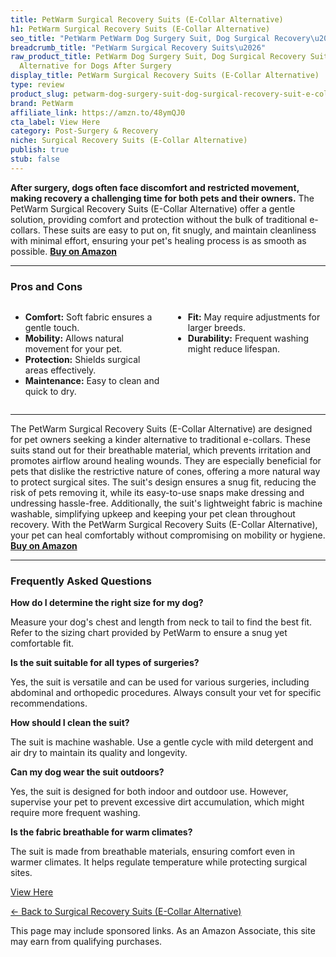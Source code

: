 ```yaml
---
title: PetWarm Surgical Recovery Suits (E-Collar Alternative)
h1: PetWarm Surgical Recovery Suits (E-Collar Alternative)
seo_title: "PetWarm PetWarm Dog Surgery Suit, Dog Surgical Recovery\u2026"
breadcrumb_title: "PetWarm Surgical Recovery Suits\u2026"
raw_product_title: PetWarm Dog Surgery Suit, Dog Surgical Recovery Suit, E Collar
  Alternative for Dogs After Surgery
display_title: PetWarm Surgical Recovery Suits (E-Collar Alternative)
type: review
product_slug: petwarm-dog-surgery-suit-dog-surgical-recovery-suit-e-collar-alternativ-c99b1de6
brand: PetWarm
affiliate_link: https://amzn.to/48ymQJ0
cta_label: View Here
category: Post-Surgery & Recovery
niche: Surgical Recovery Suits (E-Collar Alternative)
publish: true
stub: false
---
```


<div id="intro" class="full-width">
  <p><strong>After surgery, dogs often face discomfort and restricted movement, making recovery a challenging time for both pets and their owners.</strong> The PetWarm Surgical Recovery Suits (E-Collar Alternative) offer a gentle solution, providing comfort and protection without the bulk of traditional e-collars. These suits are easy to put on, fit snugly, and maintain cleanliness with minimal effort, ensuring your pet's healing process is as smooth as possible. <a href="https://amzn.to/48ymQJ0" rel="nofollow sponsored noopener" target="_blank"><strong>Buy on Amazon</strong></a></p>
</div>

<hr />
<h3 id="pros-cons">Pros and Cons</h3>
<div class="pc-grid" style="display:grid;grid-template-columns:1fr 1fr;gap:16px;">
  <ul>
    <li><strong>Comfort:</strong> Soft fabric ensures a gentle touch.</li>
    <li><strong>Mobility:</strong> Allows natural movement for your pet.</li>
    <li><strong>Protection:</strong> Shields surgical areas effectively.</li>
    <li><strong>Maintenance:</strong> Easy to clean and quick to dry.</li>
  </ul>
  <ul>
    <li><strong>Fit:</strong> May require adjustments for larger breeds.</li>
    <li><strong>Durability:</strong> Frequent washing might reduce lifespan.</li>
  </ul>
</div>
<hr />

<div class="full-width">
  <p>The PetWarm Surgical Recovery Suits (E-Collar Alternative) are designed for pet owners seeking a kinder alternative to traditional e-collars. These suits stand out for their breathable material, which prevents irritation and promotes airflow around healing wounds. They are especially beneficial for pets that dislike the restrictive nature of cones, offering a more natural way to protect surgical sites. The suit's design ensures a snug fit, reducing the risk of pets removing it, while its easy-to-use snaps make dressing and undressing hassle-free. Additionally, the suit's lightweight fabric is machine washable, simplifying upkeep and keeping your pet clean throughout recovery. With the PetWarm Surgical Recovery Suits (E-Collar Alternative), your pet can heal comfortably without compromising on mobility or hygiene. <a href="https://amzn.to/48ymQJ0" rel="nofollow sponsored noopener" target="_blank"><strong>Buy on Amazon</strong></a></p>
</div>

<hr />
<h3 id="faqs">Frequently Asked Questions</h3>

<p><strong>How do I determine the right size for my dog?</strong></p>
<p>Measure your dog's chest and length from neck to tail to find the best fit. Refer to the sizing chart provided by PetWarm to ensure a snug yet comfortable fit.</p>

<p><strong>Is the suit suitable for all types of surgeries?</strong></p>
<p>Yes, the suit is versatile and can be used for various surgeries, including abdominal and orthopedic procedures. Always consult your vet for specific recommendations.</p>

<p><strong>How should I clean the suit?</strong></p>
<p>The suit is machine washable. Use a gentle cycle with mild detergent and air dry to maintain its quality and longevity.</p>

<p><strong>Can my dog wear the suit outdoors?</strong></p>
<p>Yes, the suit is designed for both indoor and outdoor use. However, supervise your pet to prevent excessive dirt accumulation, which might require more frequent washing.</p>

<p><strong>Is the fabric breathable for warm climates?</strong></p>
<p>The suit is made from breathable materials, ensuring comfort even in warmer climates. It helps regulate temperature while protecting surgical sites.</p>
<p><a class="btn" href="https://amzn.to/48ymQJ0" target="_blank" rel="nofollow sponsored noopener">View Here</a></p>
<p><a href="/roundups/post-surgery-recovery/surgical-recovery-suits-e-collar-alternative-/">← Back to Surgical Recovery Suits (E-Collar Alternative)</a></p>
<aside class="disclosure">This page may include sponsored links. As an Amazon Associate, this site may earn from qualifying purchases.</aside>
